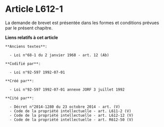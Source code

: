 # Article L612-1

La demande de brevet est présentée dans les formes et conditions prévues par le présent chapitre.

**Liens relatifs à cet article**

	**Anciens textes**:

	  - Loi n°68-1 du 2 janvier 1968 - art. 12 (Ab)

	**Codifié par**:

	  - Loi n°92-597 1992-07-01

	**Créé par**:

	  - Loi n°92-597 1992-07-01 annexe JORF 3 juillet 1992

	**Cité par**:

	  - Décret n°2014-1280 du 23 octobre 2014 - art. (V)
	  - Code de la propriété intellectuelle - art. L611-2 (V)
	  - Code de la propriété intellectuelle - art. L612-12 (V)
	  - Code de la propriété intellectuelle - art. R612-50 (V)
